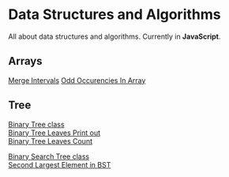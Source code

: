 # Data Structures and Algorithms
All about data structures and algorithms.
Currently in **JavaScript**.

## Arrays
[Merge Intervals](JS/Arrays/MergeIntervals.js)
[Odd Occurencies In Array](JS/Arrays/OddOccurencesInArray.js)

## Tree
[Binary Tree class](JS/Tree/BinaryTreeClass.mjs)  
[Binary Tree Leaves Print out](JS/Tree/BinaryTreeLeaves.mjs)  
[Binary Tree Leaves Count](JS/Tree/BinaryTreeLeaves.mjs)  

[Binary Search Tree class](JS/Tree/BinarySearchTree/BinarySearchTree.mjs)  
[Second Largest Element in BST](/Users/Alexa/Documents/GitHub/algorithms/JS/Tree/BinarySearchTree/SecondLargestElement.mjs)